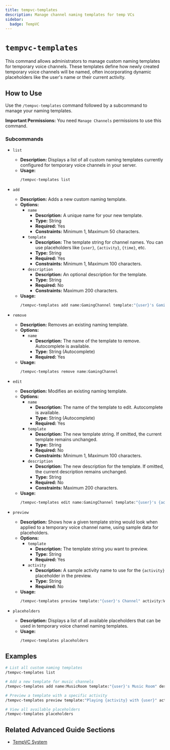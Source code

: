 ```yaml
---
title: tempvc-templates
description: Manage channel naming templates for temp VCs
sidebar:
  badge: TempVC
---
```


# `tempvc-templates`

This command allows administrators to manage custom naming templates for temporary voice channels. These templates define how newly created temporary voice channels will be named, often incorporating dynamic placeholders like the user's name or their current activity.

## How to Use

Use the `/tempvc-templates` command followed by a subcommand to manage your naming templates.

**Important Permissions:** You need `Manage Channels` permissions to use this command.

### Subcommands

*   `list`
    *   **Description:** Displays a list of all custom naming templates currently configured for temporary voice channels in your server.
    *   **Usage:** 
        ```sh
        /tempvc-templates list
        ```

*   `add`
    *   **Description:** Adds a new custom naming template.
    *   **Options:**
        *   `name`
            *   **Description:** A unique name for your new template.
            *   **Type:** String
            *   **Required:** Yes
            *   **Constraints:** Minimum 1, Maximum 50 characters.
        *   `template`
            *   **Description:** The template string for channel names. You can use placeholders like `{user}`, `{activity}`, `{time}`, etc.
            *   **Type:** String
            *   **Required:** Yes
            *   **Constraints:** Minimum 1, Maximum 100 characters.
        *   `description`
            *   **Description:** An optional description for the template.
            *   **Type:** String
            *   **Required:** No
            *   **Constraints:** Maximum 200 characters.
    *   **Usage:** 
        ```sh
        /tempvc-templates add name:GamingChannel template:"{user}'s Gaming Lounge" description:"Channel for gaming sessions."
        ```

*   `remove`
    *   **Description:** Removes an existing naming template.
    *   **Options:**
        *   `name`
            *   **Description:** The name of the template to remove. Autocomplete is available.
            *   **Type:** String (Autocomplete)
            *   **Required:** Yes
    *   **Usage:** 
        ```sh
        /tempvc-templates remove name:GamingChannel
        ```

*   `edit`
    *   **Description:** Modifies an existing naming template.
    *   **Options:**
        *   `name`
            *   **Description:** The name of the template to edit. Autocomplete is available.
            *   **Type:** String (Autocomplete)
            *   **Required:** Yes
        *   `template`
            *   **Description:** The new template string. If omitted, the current template remains unchanged.
            *   **Type:** String
            *   **Required:** No
            *   **Constraints:** Minimum 1, Maximum 100 characters.
        *   `description`
            *   **Description:** The new description for the template. If omitted, the current description remains unchanged.
            *   **Type:** String
            *   **Required:** No
            *   **Constraints:** Maximum 200 characters.
    *   **Usage:** 
        ```sh
        /tempvc-templates edit name:GamingChannel template:"{user}'s {activity} Zone"
        ```

*   `preview`
    *   **Description:** Shows how a given template string would look when applied to a temporary voice channel name, using sample data for placeholders.
    *   **Options:**
        *   `template`
            *   **Description:** The template string you want to preview.
            *   **Type:** String
            *   **Required:** Yes
        *   `activity`
            *   **Description:** A sample activity name to use for the `{activity}` placeholder in the preview.
            *   **Type:** String
            *   **Required:** No
    *   **Usage:** 
        ```sh
        /tempvc-templates preview template:"{user}'s Channel" activity:Valorant
        ```

*   `placeholders`
    *   **Description:** Displays a list of all available placeholders that can be used in temporary voice channel naming templates.
    *   **Usage:** 
        ```sh
        /tempvc-templates placeholders
        ```

## Examples

```sh
# List all custom naming templates
/tempvc-templates list

# Add a new template for music channels
/tempvc-templates add name:MusicRoom template:"{user}'s Music Room" description:"A channel for listening to music."

# Preview a template with a specific activity
/tempvc-templates preview template:"Playing {activity} with {user}" activity:Minecraft

# View all available placeholders
/tempvc-templates placeholders
```

## Related Advanced Guide Sections

*   [TempVC System](/advanced-guide/server-management/tempvc_system)